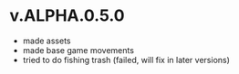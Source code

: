 # v.ALPHA.0.5.0
- made assets
- made base game movements
- tried to do fishing trash (failed, will fix in later versions)
